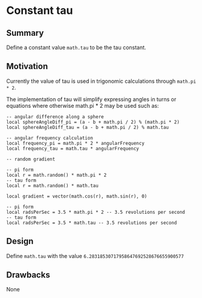 # Constant tau

## Summary

Define a constant value `math.tau` to be the tau constant.

## Motivation

Currently the value of tau is used in trigonomic calculations through `math.pi * 2`.

The implementation of tau will simplify expressing angles in turns or equations where otherwise math.pi * 2 may be used such as:

```
-- angular difference along a sphere
local sphereAngleDiff_pi = (a - b + math.pi / 2) % (math.pi * 2)
local sphereAngleDiff_tau = (a - b + math.pi / 2) % math.tau

-- angular frequency calculation
local frequency_pi = math.pi * 2 * angularFrequency
local frequency_tau = math.tau * angularFrequency

-- random gradient

-- pi form
local r = math.random() * math.pi * 2
-- tau form
local r = math.random() * math.tau

local gradient = vector(math.cos(r), math.sin(r), 0)

-- pi form
local radsPerSec = 3.5 * math.pi * 2 -- 3.5 revolutions per second
-- tau form
local radsPerSec = 3.5 * math.tau -- 3.5 revolutions per second
```

## Design

Define `math.tau` with the value `6.28318530717958647692528676655900577`

## Drawbacks

None
